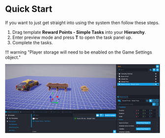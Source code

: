 # Quick Start

If you want to just get straight into using the system then follow these steps.

1. Drag template **Reward Points - Simple Tasks** into your **Hierarchy**.
2. Enter preview mode and press **T** to open the task panel up.
3. Complete the tasks.

!!! warning "Player storage will need to be enabled on the Game Settings object."

![Screenshot](../images/1.png)
